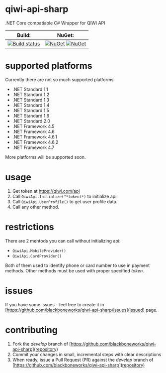# qiwi-api-sharp
.NET Core compatiable C# Wrapper for QIWI API

| **Build:** | **NuGet:** |
| ---------- | ---------- |
| [![Build status](https://ci.appveyor.com/api/projects/status/c7y65lkrf357s9aj/branch/master?svg=true)](https://ci.appveyor.com/project/blackboneworks/qiwi-api-sharp/branch/master) | [![NuGet](https://img.shields.io/nuget/v/QiwiApiSharp.svg)](https://www.nuget.org/packages/QiwiApiSharp) [![NuGet](https://img.shields.io/nuget/dt/QiwiApiSharp.svg)](https://www.nuget.org/packages/QiwiApiSharp) |

# supported platforms
Currently there are not so much supported platforms
* .NET Standard 1.1
* .NET Standard 1.2
* .NET Standard 1.3
* .NET Standard 1.4
* .NET Standard 1.5
* .NET Standard 1.6
* .NET Standard 2.0
* .NET Framework 4.5
* .NET Framework 4.6
* .NET Framework 4.6.1
* .NET Framework 4.6.2
* .NET Framework 4.7

More platforms will be supported soon.

# usage
1. Get token at https://qiwi.com/api
2. Call `QiwiApi.Initialize("*tokent*)` to initialize api.
3. Call `QiwiApi.UserProfile()` to get user profile data.
4. Call any other method.

# restrictions
There are 2 mehtods you can call without initializing api:
* `QiwiApi.MobileProvider()`
* `QiwiApi.CardProvider()`

Both of them used to identify phone or card number to use in payment methods.
Other methods must be used with proper specified _token_.

# issues
If you have some issues - feel free to create it in [https://github.com/blackboneworks/qiwi-api-sharp/issues](issued) page.

# contributing
1. Fork the _develop_ branch of [https://github.com/blackboneworks/qiwi-api-sharp](repository)
2. Commit your changes in small, incremental steps with clear descriptions
3. When ready, issue a Pull Request (PR) against the _develop_ branch of [https://github.com/blackboneworks/qiwi-api-sharp](repository)
